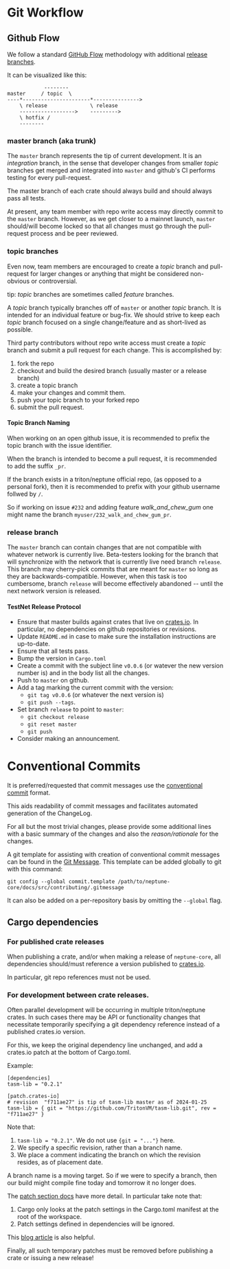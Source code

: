 # Git Workflow

## Github Flow

We follow a standard [GitHub Flow](https://docs.github.com/en/get-started/using-github/github-flow) methodology with additional [release branches](https://blog.bitsrc.io/git-branching-strategies-made-simple-af135de57000#c7ea).

It can be visualized like this:

```
            --------
master     / topic  \
----*----------------------*--------------->
    \ release              \ release
    ------------------>    --------->
    \ hotfix /
    --------
```

### master branch (aka trunk)

The `master` branch represents the tip of current development. It is an _integration_ branch, in the sense that developer changes from smaller _topic_ branches get merged and integrated into `master` and github's CI performs testing for every pull-request.

The master branch of each crate should always build and should always pass all tests.

At present, any team member with repo write access may directly commit to the `master` branch. However, as we get closer to a mainnet launch, `master` should/will become locked so that all changes must go through the pull-request process and be peer reviewed.

### topic branches

Even now, team members are encouraged to create a *topic* branch and pull-request for larger changes or anything that might be considered non-obvious or controversial.

tip: *topic* branches are sometimes called *feature* branches.

A *topic* branch typically branches off of `master` or another *topic* branch.  It is intended for an individual
feature or bug-fix.  We should strive to keep each *topic* branch focused on a single change/feature and as short-lived as possible.

Third party contributors without repo write access must create a *topic* branch and submit a pull request for each change.  This is accomplished by:
1. fork the repo
2. checkout and build the desired branch (usually master or a release branch)
3. create a topic branch
4. make your changes and commit them.
5. push your topic branch to your forked repo
6. submit the pull request.

#### Topic Branch Naming

When working on an open github issue, it is recommended to prefix the topic branch with the issue identifier.

When the branch is intended to become a pull request, it is recommended to add the suffix `_pr`.

If the branch exists in a triton/neptune official repo, (as opposed to a personal fork), then it is recommended to prefix with your github username follwed by `/`.

So if working on issue `#232` and adding feature *walk_and_chew_gum* one might name the branch `myuser/232_walk_and_chew_gum_pr`.

### release branch

The `master` branch can contain changes that are not compatible with whatever network is currently live. Beta-testers looking for the branch that will synchronize with the network that is currently live need branch `release`. This branch may cherry-pick commits that are meant for `master` so long as they are backwards-compatible. However, when this task is too cumbersome, branch `release` will become effectively abandoned -- until the next network version is released.

#### TestNet Release Protocol

 - Ensure that master builds against crates that live on [crates.io](https://crates.io). In particular, no dependencies on github repositories or revisions.
 - Update `README.md` in case to make sure the installation instructions are up-to-date.
 - Ensure that all tests pass.
 - Bump the version in `Cargo.toml`
 - Create a commit with the subject line `v0.0.6` (or watever the new version number is) and in the body list all the changes.
 - Push to `master` on github.
 - Add a tag marking the current commit with the version:
   - `git tag v0.0.6` (or whatever the next version is)
   - `git push --tags`.
 - Set branch `release` to point to `master`:
   - `git checkout release`
   - `git reset master`
   - `git push`
 - Consider making an announcement.

# Conventional Commits

It is preferred/requested that commit messages use the [conventional commit](https://www.conventionalcommits.org/en/v1.0.0/) format.

This aids readability of commit messages and facilitates automated generation of the ChangeLog.

For all but the most trivial changes, please provide some additional lines with a basic summary of the changes and also the _reason/rationale_ for the changes.

A git template for assisting with creation of conventional commit messages can be found in the [Git Message](git-message.md). This template can be added globally to git with this command:

```
git config --global commit.template /path/to/neptune-core/docs/src/contributing/.gitmessage
```

It can also be added on a per-repository basis by omitting the `--global` flag.

## Cargo dependencies

### For published crate releases

When publishing a crate, and/or when making a release of `neptune-core`, all dependencies should/must reference a version published to [crates.io](https://crates.io).

In particular, git repo references must not be used.

### For development between crate releases.

Often parallel development will be occurring in
multiple triton/neptune crates.  In such cases
there may be API or functionality changes that necessitate temporarily specifying a git dependency reference instead of a published crates.io version.

For this, we keep the original dependency line unchanged, and add a crates.io patch at the bottom of Cargo.toml.

Example:

```
[dependencies]
tasm-lib = "0.2.1"

[patch.crates-io]
# revision  "f711ae27" is tip of tasm-lib master as of 2024-01-25
tasm-lib = { git = "https://github.com/TritonVM/tasm-lib.git", rev = "f711ae27" }
```

Note that:
1. `tasm-lib = "0.2.1"`.  We do not use `{git = "..."}` here.
2. We specify a specific revision, rather than a branch name.
2. We place a comment indicating the branch on which the
revision resides, as of placement date.

A branch name is a moving target.  So if we were to specify a branch, then our build might compile fine today
and tomorrow it no longer does.

The [patch section docs](https://doc.rust-lang.org/cargo/reference/overriding-dependencies.html#the-patch-section) have more detail.  In particular take note that:

1. Cargo only looks at the patch settings in the Cargo.toml manifest at the root of the workspace.
2. Patch settings defined in dependencies will be ignored.

This [blog article](https://gatowololo.github.io/blog/cargo-patch/) is also helpful.


Finally, all such temporary patches must be removed before publishing a crate or issuing a new release!
